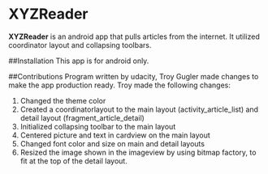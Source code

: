 # XYZReader

**XYZReader** is an android app that pulls articles from the internet. It utilized coordinator layout and collapsing toolbars.

##Installation
This app is for android only.

##Contributions
Program written by udacity, Troy Gugler made changes to make the app production ready. Troy made the following changes:

1. Changed the theme color
2. Created a coordinatorlayout to the main layout (activity_article_list) and detail layout (fragment_article_detail)
3. Initialized collapsing toolbar to the main layout
4. Centered picture and text in cardview on the main layout
5. Changed font color and size on main and detail layouts
6. Resized the image shown in the imageview by using bitmap factory, to fit at the top of the detail layout.
